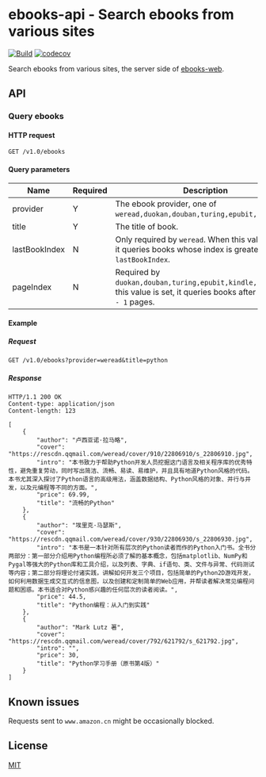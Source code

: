 # ebooks-api - Search ebooks from various sites
[![Build](https://github.com/Frederick-S/ebooks-api/actions/workflows/build.yml/badge.svg?branch=master)](https://github.com/Frederick-S/ebooks-api/actions/workflows/build.yml) [![codecov](https://codecov.io/gh/Frederick-S/ebooks-api/branch/master/graph/badge.svg)](https://codecov.io/gh/Frederick-S/ebooks-api)

Search ebooks from various sites, the server side of [ebooks-web](https://github.com/Frederick-S/ebooks-web).

## API
### Query ebooks
#### HTTP request
```http
GET /v1.0/ebooks
```

#### Query parameters
|Name   |Required   |Description   |
|---|---|---|
|provider   |Y   |The ebook provider, one of `weread,duokan,douban,turing,epubit,kindle,jd`.   |
|title   |Y   |The title of book.   |
|lastBookIndex   |N   |Only required by `weread`. When this value is set, it queries books whose index is greater than `lastBookIndex`.   |
|pageIndex|N|Required by `duokan,douban,turing,epubit,kindle,jd`. When this value is set, it queries books after `pageIndex - 1` pages.|

#### Example
##### Request
```http
GET /v1.0/ebooks?provider=weread&title=python
```

##### Response
```http
HTTP/1.1 200 OK
Content-type: application/json
Content-length: 123

[
    {
        "author": "卢西亚诺·拉马略",
        "cover": "https://rescdn.qqmail.com/weread/cover/910/22806910/s_22806910.jpg",
        "intro": "本书致力于帮助Python开发人员挖掘这门语言及相关程序库的优秀特性，避免重复劳动，同时写出简洁、流畅、易读、易维护，并且具有地道Python风格的代码。本书尤其深入探讨了Python语言的高级用法，涵盖数据结构、Python风格的对象、并行与并发，以及元编程等不同的方面。",
        "price": 69.99,
        "title": "流畅的Python"
    },
    {
        "author": "埃里克·马瑟斯",
        "cover": "https://rescdn.qqmail.com/weread/cover/930/22806930/s_22806930.jpg",
        "intro": "本书是一本针对所有层次的Python读者而作的Python入门书。全书分两部分：第一部分介绍用Python编程所必须了解的基本概念，包括matplotlib、NumPy和Pygal等强大的Python库和工具介绍，以及列表、字典、if语句、类、文件与异常、代码测试等内容；第二部分将理论付诸实践，讲解如何开发三个项目，包括简单的Python2D游戏开发，如何利用数据生成交互式的信息图，以及创建和定制简单的Web应用，并帮读者解决常见编程问题和困惑。本书适合对Python感兴趣的任何层次的读者阅读。",
        "price": 44.5,
        "title": "Python编程：从入门到实践"
    },
    {
        "author": "Mark Lutz 著",
        "cover": "https://rescdn.qqmail.com/weread/cover/792/621792/s_621792.jpg",
        "intro": "",
        "price": 30,
        "title": "Python学习手册（原书第4版）"
    }
]
```

## Known issues
Requests sent to `www.amazon.cn` might be occasionally blocked.

## License
[MIT](LICENSE)
